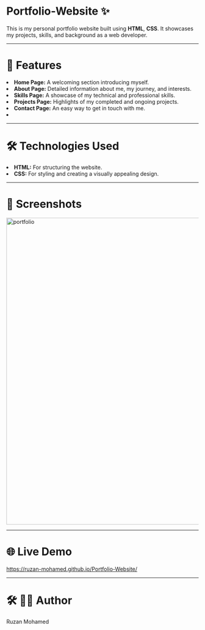 <h1>Portfolio-Website ✨</h1>
<p>This is my personal portfolio website built using <b>HTML</b>, <b>CSS</b>. It showcases my projects, skills, and background as a web developer.</p>
<hr height="3px">
<h1>🚀 Features</h1>
<li><b>Home Page:</b> A welcoming section introducing myself.</li>
<li><b>About Page:</b> Detailed information about me, my journey, and interests.</li>
<li><b>Skills Page:</b> A showcase of my technical and professional skills.</li>
<li><b>Projects Page:</b> Highlights of my completed and ongoing projects.</li>
<li><b>Contact Page:</b> An easy way to get in touch with me.<li>
<hr height="3px">
<h1>🛠️ Technologies Used</h1>
<li><b>HTML:</b> For structuring the website.</li>
<li><b>CSS:</b> For styling and creating a visually appealing design.</li>
<hr height="3px">
<h1>📸 Screenshots</h1>
<img width="1895" height="805" alt="portfolio" src="https://github.com/user-attachments/assets/cb096bbf-2858-44f4-bd44-cee899fff16d" />
<hr height="3px">
<h1>🌐 Live Demo</h1>
<a href="https://ruzan-mohamed.github.io/Portfolio-Website/">https://ruzan-mohamed.github.io/Portfolio-Website/</a>
<hr height="3px">
<h1>🛠️ 👩‍💻 Author</h1>
<p>Ruzan Mohamed</p>
